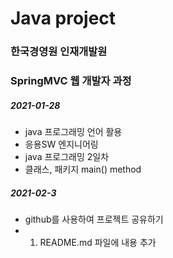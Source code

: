 # Java project
### 한국경영원 인재개발원
### SpringMVC 웹 개발자 과정

##### 2021-01-28

* java 프로그래밍 언어 활용
* 응용SW 엔지니어링
* java 프로그래밍 2일차 
* 클래스, 패키지 main() method

##### 2021-02-3
* github를 사용하여 프로젝트 공유하기
* 1. README.md 파일에 내용 추가